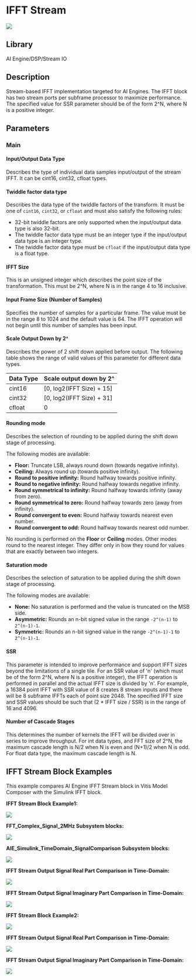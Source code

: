 # IFFT Stream

  
![](./Images/block.png)  

## Library

AI Engine/DSP/Stream IO

## Description

Stream-based IFFT implementation targeted for AI Engines. The IFFT block
has two stream ports per subframe processor to maximize performance. The
specified value for SSR parameter should be of the form 2^N, where N is
a positive integer.

## Parameters

### Main  
#### Input/Output Data Type

Describes the type of individual data samples input/output of the
  stream IFFT. It can be cint16, cint32, cfloat types.

#### Twiddle factor data type
Describes the data type of the twiddle factors of the transform. It must be one of `cint16`, `cint32`, or `cfloat` and must also satisfy the following rules:
* 32-bit twiddle factors are only supported when the input/output data type is also 32-bit.
* The twiddle factor data type must be an integer type if the input/output data type is an integer type.
* The twiddle factor data type must be `cfloat` if the input/output data type is a float type.

#### IFFT Size

This is an unsigned integer which describes the point size of the
  transformation. This must be 2^N, where N is in the range 4 to 16
  inclusive.

#### Input Frame Size (Number of Samples)

Specifies the number of samples for a particular frame. The value must
  be in the range 8 to 1024 and the default value is 64. The IFFT
  operation will not begin until this number of samples has been input.

#### Scale Output Down by 2^

Describes the power of 2 shift down applied before output. The
  following table shows the range of valid values of this parameter for
  different data types.
  
  | Data Type | Scale output down by 2^     |
  |-----------|-----------------------------|
  | cint16    | \[0, log2(IFFT Size) + 15\] |
  | cint32    | \[0, log2(IFFT Size) + 31\] |
  | cfloat    | 0                           |

#### Rounding mode

Describes the selection of rounding to be applied during the shift down stage of processing.

The following modes are available:
* **Floor:** Truncate LSB, always round down (towards negative infinity).
* **Ceiling:** Always round up (towards positive infinity).
* **Round to positive infinity:** Round halfway towards positive infinity.
* **Round to negative infinity:** Round halfway towards negative infinity.
* **Round symmetrical to infinity:** Round halfway towards infinity (away from zero).
* **Round symmetrical to zero:** Round halfway towards zero (away from infinity).
* **Round convergent to even:** Round halfway towards nearest even number.
* **Round convergent to odd:** Round halfway towards nearest odd number.

No rounding is performed on the **Floor** or **Ceiling** modes. Other modes round to the nearest integer. They differ only in how they round for values that are exactly between two integers.

#### Saturation mode

Describes the selection of saturation to be applied during the shift down stage of processing.

The following modes are available:
* **None:** No saturation is performed and the value is truncated on the MSB side.
* **Asymmetric:** Rounds an n-bit signed value in the range `-2^(n-1)` to `2^(n-1)-1`.
* **Symmetric:** Rounds an n-bit signed value in the range `-2^(n-1)-1` to `2^(n-1)-1`.

#### SSR

This parameter is intended to improve performance and support IFFT
  sizes beyond the limitations of a single tile. For an SSR value of 'n'
  (which must be of the form 2^N, where N is a positive integer), the
  IFFT operation is performed in parallel and the actual IFFT size is
  divided by 'n'. For example, a 16384 point IFFT with SSR value of 8
  creates 8 stream inputs and there will be 8 subframe IFFTs each of
  point size 2048. The specified IFFT size and SSR values should be such
  that (2 \* IFFT size / SSR) is in the range of 16 and 4096.

####  Number of Cascade Stages
This determines the number of kernels the IFFT will be divided over in series to improve throughput. For int data types, and FFT size of 2^N, the maximum cascade length is N/2 when N is even and (N+1)/2 when N is odd. For float data type, the maximum cascade length is N.

## IFFT Stream Block Examples 

This example compares AI Engine IFFT Stream block in Vitis Model Composer with the Simulink IFFT block.

**IFFT Stream Block Example1:**

![](./Images/IFFT_Stream_Ex1.png)

**FFT_Complex_Signal_2MHz Subsystem blocks:**

![](./Images/FFT_Complex_Signal_2MHz.png)

**AIE_Simulink_TimeDomain_SignalComparison Subsystem blocks:**

![](./Images/AIE_Simulink_TimeDomain_SignalComparison.png)

**IFFT Stream Output Signal Real Part Comparison in Time-Domain:**

![](./Images/AIE_Simulink_IFFTOut_RealPart_Comparison.png)

**IFFT Stream Output Signal Imaginary Part Comparison in Time-Domain:**

![](./Images/AIE_Simulink_IFFTOut_ImaginaryPart_Comparison.png)

**IFFT Stream Block Example2:**

![](./Images/IFFT_Stream_Ex2.png)

**IFFT Stream Output Signal Real Part Comparison in Time-Domain:**

![](./Images/AIE_Simulink_IFFTOut_RealPart_Comparison_Ex2.png)

**IFFT Stream Output Signal Imaginary Part Comparison in Time-Domain:**

![](./Images/AIE_Simulink_IFFTOut_ImaginaryPart_Comparison_Ex2.png)




